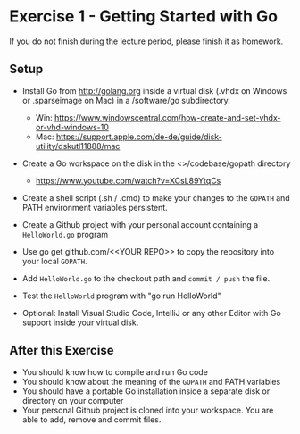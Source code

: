 # Exercise 1 - Getting Started with Go

If you do not finish during the lecture period, please finish it as homework.

## Setup

- Install Go from <http://golang.org> inside a virtual disk
  (.vhdx on Windows or .sparseimage on Mac) in a /software/go subdirectory.

  - Win: <https://www.windowscentral.com/how-create-and-set-vhdx-or-vhd-windows-10>
  - Mac: <https://support.apple.com/de-de/guide/disk-utility/dskutl11888/mac>

- Create a Go workspace on the disk in the <<DISK>>/codebase/gopath directory
  - <https://www.youtube.com/watch?v=XCsL89YtqCs>
- Create a shell script (.sh / .cmd) to make your changes to the `GOPATH` and PATH environment variables persistent.
- Create a Github project with your personal account containing a `HelloWorld.go` program
- Use go get github.com/\<\<YOUR REPO\>\> to copy the repository into your local `GOPATH`.
- Add `HelloWorld.go` to the checkout path and `commit / push` the file.
- Test the `HelloWorld` program with "go run HelloWorld"
- Optional: Install Visual Studio Code, IntelliJ or any other Editor with Go support inside your virtual disk.

## After this Exercise

- You should know how to compile and run Go code
- You should know about the meaning of the `GOPATH` and PATH variables
- You should have a portable Go installation inside a separate disk or directory on your computer
- Your personal Github project is cloned into your workspace. You are able to add, remove and commit files.
